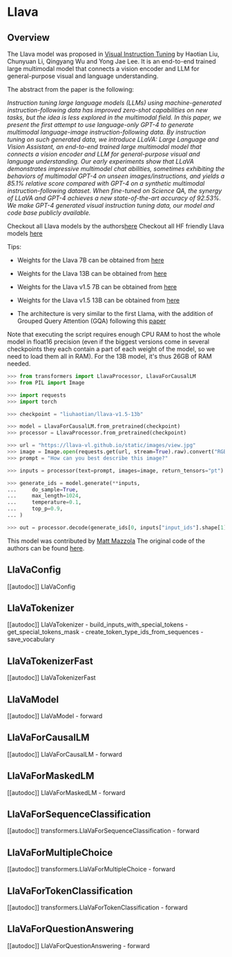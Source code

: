 <!--Copyright 2022 The HuggingFace Team. All rights reserved.

Licensed under the Apache License, Version 2.0 (the "License"); you may not use this file except in compliance with
the License. You may obtain a copy of the License at

http://www.apache.org/licenses/LICENSE-2.0

Unless required by applicable law or agreed to in writing, software distributed under the License is distributed on
an "AS IS" BASIS, WITHOUT WARRANTIES OR CONDITIONS OF ANY KIND, either express or implied. See the License for the
specific language governing permissions and limitations under the License.
-->


# Llava

## Overview

The Llava model was proposed in [Visual Instruction Tuning](https://arxiv.org/abs/2304.08485) by Haotian Liu, Chunyuan Li, Qingyang Wu and Yong Jae Lee. It is an end-to-end trained large multimodal model that connects a vision encoder and LLM for general-purpose visual and language understanding.

The abstract from the paper is the following:

*Instruction tuning large language models (LLMs) using machine-generated instruction-following data has improved zero-shot capabilities on new tasks, but the idea is less explored in the multimodal field. In this paper, we present the first attempt to use language-only GPT-4 to generate multimodal language-image instruction-following data. By instruction tuning on such generated data, we introduce LLaVA: Large Language and Vision Assistant, an end-to-end trained large multimodal model that connects a vision encoder and LLM for general-purpose visual and language understanding. Our early experiments show that LLaVA demonstrates impressive multimodel chat abilities, sometimes exhibiting the behaviors of multimodal GPT-4 on unseen images/instructions, and yields a 85.1% relative score compared with GPT-4 on a synthetic multimodal instruction-following dataset. When fine-tuned on Science QA, the synergy of LLaVA and GPT-4 achieves a new state-of-the-art accuracy of 92.53%. We make GPT-4 generated visual instruction tuning data, our model and code base publicly available.*

Checkout all Llava models by the authors[here](https://huggingface.co/models?search=llava)
Checkout all HF friendly Llava models [here](https://huggingface.co/models?search=llava-hf)

Tips:

- Weights for the Llava 7B can be obtained from [here](https://huggingface.co/shauray/Llava-Llama-2-7B-hf/)
- Weights for the Llava 13B can be obtained from [here](https://huggingface.co/shauray/Llava-Llama-2-13B-hf/)

- Weights for the Llava v1.5 7B can be obtained from [here](https://huggingface.co/shauray/Llava-v1.5-7B-hf/)
- Weights for the Llava v1.5 13B can be obtained from [here](https://huggingface.co/shauray/Llava-v1.5-13B-hf/)
- The architecture is very similar to the first Llama, with the addition of Grouped Query Attention (GQA) following this [paper](https://arxiv.org/pdf/2305.13245.pdf)

Note that executing the script requires enough CPU RAM to host the whole model in float16 precision (even if the biggest versions
come in several checkpoints they each contain a part of each weight of the model, so we need to load them all in RAM). For the 13B model, it's thus 26GB of RAM needed.

```python
>>> from transformers import LlavaProcessor, LlavaForCausalLM
>>> from PIL import Image

>>> import requests
>>> import torch

>>> checkpoint = "liuhaotian/llava-v1.5-13b"

>>> model = LlavaForCausalLM.from_pretrained(checkpoint)
>>> processor = LlavaProcessor.from_pretrained(checkpoint)

>>> url = "https://llava-vl.github.io/static/images/view.jpg"
>>> image = Image.open(requests.get(url, stream=True).raw).convert("RGB")
>>> prompt = "How can you best describe this image?"

>>> inputs = processor(text=prompt, images=image, return_tensors="pt")

>>> generate_ids = model.generate(**inputs,
...     do_sample=True,
...     max_length=1024,
...     temperature=0.1,
...     top_p=0.9,
... )

>>> out = processor.decode(generate_ids[0, inputs["input_ids"].shape[1]:], skip_special_tokens=True).strip()
```

This model was contributed by [Matt Mazzola](https://huggingface.co/mattmazzola) The original code of the authors can be found [here](https://github.com/haotian-liu/LLaVA).

## LlaVaConfig

[[autodoc]] LlaVaConfig


## LlaVaTokenizer

[[autodoc]] LlaVaTokenizer
    - build_inputs_with_special_tokens
    - get_special_tokens_mask
    - create_token_type_ids_from_sequences
    - save_vocabulary


## LlaVaTokenizerFast

[[autodoc]] LlaVaTokenizerFast


## LlaVaModel

[[autodoc]] LlaVaModel
    - forward


## LlaVaForCausalLM

[[autodoc]] LlaVaForCausalLM
    - forward


## LlaVaForMaskedLM

[[autodoc]] LlaVaForMaskedLM
    - forward


## LlaVaForSequenceClassification

[[autodoc]] transformers.LlaVaForSequenceClassification
    - forward

## LlaVaForMultipleChoice

[[autodoc]] transformers.LlaVaForMultipleChoice
    - forward


## LlaVaForTokenClassification

[[autodoc]] transformers.LlaVaForTokenClassification
    - forward


## LlaVaForQuestionAnswering

[[autodoc]] LlaVaForQuestionAnswering
    - forward